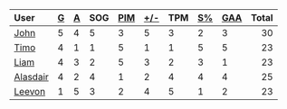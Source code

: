| User | [G](https://github.com/llevasseur/world-juniors-2022/blob/master/STANDINGS.md#goals) | [A](https://github.com/llevasseur/world-juniors-2022/blob/master/STANDINGS.md#assists) | SOG | [PIM](https://github.com/llevasseur/world-juniors-2022/blob/master/STANDINGS.md#penalties-in-minutes) | [+/-](https://github.com/llevasseur/world-juniors-2022/blob/master/STANDINGS.md#plus--minus) | TPM | [S%](https://github.com/llevasseur/world-juniors-2022/blob/master/STANDINGS.md#save-percentage) | [GAA](https://github.com/llevasseur/world-juniors-2022/blob/master/STANDINGS.md#goals-against-average) | Total |
| :--- | ---- | ---- | ---- | ---- | ---- | ---- | ---- | ---- |  -----: |
| [John](https://github.com/llevasseur/world-juniors-2022/blob/master/ROSTERS.md#John) | 5 | 4 | 5 | 3 | 5 | 3 | 2 | 3 | 30 |
| [Timo](https://github.com/llevasseur/world-juniors-2022/blob/master/ROSTERS.md#Timo) | 4 | 1 | 1 | 5 | 1 | 1 | 5 | 5 | 23 |
| [Liam](https://github.com/llevasseur/world-juniors-2022/blob/master/ROSTERS.md#Liam) | 4 | 3 | 2 | 5 | 3 | 2 | 3 | 1 | 23 |
| [Alasdair](https://github.com/llevasseur/world-juniors-2022/blob/master/ROSTERS.md#Alasdair) | 4 | 2 | 4 | 1 | 2 | 4 | 4 | 4 | 25 |
| [Leevon](https://github.com/llevasseur/world-juniors-2022/blob/master/ROSTERS.md#Leevon) | 1 | 5 | 3 | 2 | 4 | 5 | 1 | 2 | 23 |
